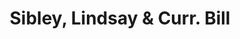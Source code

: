 ---
doi: 10.7916/D8XH13BP
date_other: '1800'
date_other_textual: 1800-1899
form: printed ephemera
genre:
- Invoices
name:
- Sibley, Lindsay & Curr
object_in_context_url: https://biggert.cul.columbia.edu/items/view/ave_biggert_01918
subject_hierarchical_geographic:
- Rochester, New York, United States
subject_name:
- Sibley, Lindsay & Curr
title: Sibley, Lindsay & Curr. Bill
sort_title: Sibley, Lindsay & Curr. Bill
call_number: ave_biggert_01918
coordinates:
- 43.16555555555556,-77.61138888888888
pid: ave_biggert_01918
identifiers: ave_biggert_01918
permalink: /biggert/ave_biggert_01918/
layout: iiif-image-page
---